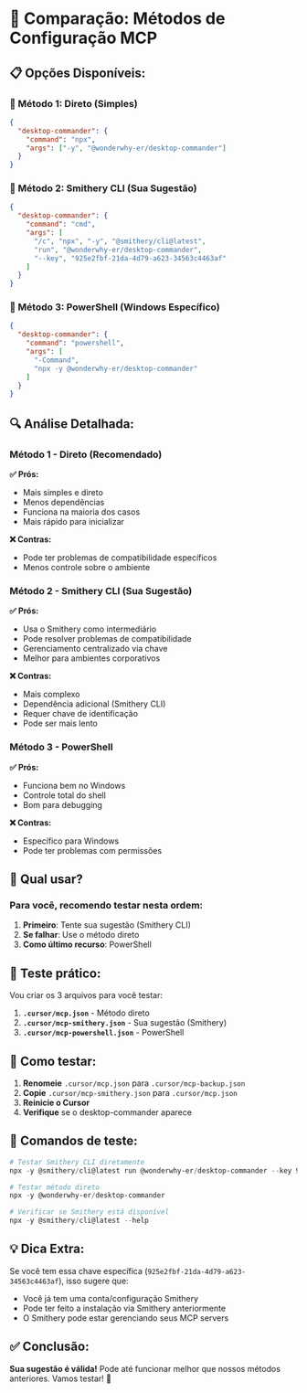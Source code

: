 # 🔄 Comparação: Métodos de Configuração MCP

## 📋 **Opções Disponíveis:**

### **🥇 Método 1: Direto (Simples)**
```json
{
  "desktop-commander": {
    "command": "npx",
    "args": ["-y", "@wonderwhy-er/desktop-commander"]
  }
}
```

### **🥈 Método 2: Smithery CLI (Sua Sugestão)**
```json
{
  "desktop-commander": {
    "command": "cmd",
    "args": [
      "/c", "npx", "-y", "@smithery/cli@latest", 
      "run", "@wonderwhy-er/desktop-commander",
      "--key", "925e2fbf-21da-4d79-a623-34563c4463af"
    ]
  }
}
```

### **🥉 Método 3: PowerShell (Windows Específico)**
```json
{
  "desktop-commander": {
    "command": "powershell",
    "args": [
      "-Command", 
      "npx -y @wonderwhy-er/desktop-commander"
    ]
  }
}
```

## 🔍 **Análise Detalhada:**

### **Método 1 - Direto (Recomendado)**
**✅ Prós:**
- Mais simples e direto
- Menos dependências
- Funciona na maioria dos casos
- Mais rápido para inicializar

**❌ Contras:**
- Pode ter problemas de compatibilidade específicos
- Menos controle sobre o ambiente

### **Método 2 - Smithery CLI (Sua Sugestão)**
**✅ Prós:**
- Usa o Smithery como intermediário
- Pode resolver problemas de compatibilidade
- Gerenciamento centralizado via chave
- Melhor para ambientes corporativos

**❌ Contras:**
- Mais complexo
- Dependência adicional (Smithery CLI)
- Requer chave de identificação
- Pode ser mais lento

### **Método 3 - PowerShell**
**✅ Prós:**
- Funciona bem no Windows
- Controle total do shell
- Bom para debugging

**❌ Contras:**
- Específico para Windows
- Pode ter problemas com permissões

## 🎯 **Qual usar?**

### **Para você, recomendo testar nesta ordem:**

1. **Primeiro**: Tente sua sugestão (Smithery CLI)
2. **Se falhar**: Use o método direto
3. **Como último recurso**: PowerShell

## 🧪 **Teste prático:**

Vou criar os 3 arquivos para você testar:

1. **`.cursor/mcp.json`** - Método direto
2. **`.cursor/mcp-smithery.json`** - Sua sugestão (Smithery)
3. **`.cursor/mcp-powershell.json`** - PowerShell

## 🔧 **Como testar:**

1. **Renomeie** `.cursor/mcp.json` para `.cursor/mcp-backup.json`
2. **Copie** `.cursor/mcp-smithery.json` para `.cursor/mcp.json`
3. **Reinicie o Cursor**
4. **Verifique** se o desktop-commander aparece

## 🚀 **Comandos de teste:**

```powershell
# Testar Smithery CLI diretamente
npx -y @smithery/cli@latest run @wonderwhy-er/desktop-commander --key 925e2fbf-21da-4d79-a623-34563c4463af

# Testar método direto
npx -y @wonderwhy-er/desktop-commander

# Verificar se Smithery está disponível
npx -y @smithery/cli@latest --help
```

## 💡 **Dica Extra:**

Se você tem essa chave específica (`925e2fbf-21da-4d79-a623-34563c4463af`), isso sugere que:
- Você já tem uma conta/configuração Smithery
- Pode ter feito a instalação via Smithery anteriormente
- O Smithery pode estar gerenciando seus MCP servers

## ✅ **Conclusão:**

**Sua sugestão é válida!** Pode até funcionar melhor que nossos métodos anteriores. Vamos testar! 🚀 